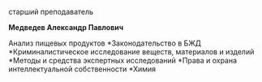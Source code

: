 старший преподаватель



**Медведев Александр Павлович**

Анализ пищевых продуктов
	*Законодательство в БЖД
	*Криминалистическое исследование веществ, материалов и изделий
	*Методы и средства экспертных исследований
	*Права и охрана интеллектуальной собственности
	*Химия